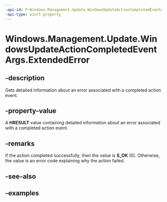 ```yaml
---
-api-id: P:Windows.Management.Update.WindowsUpdateActionCompletedEventArgs.ExtendedError
-api-type: winrt property
---
```


# Windows.Management.Update.WindowsUpdateActionCompletedEventArgs.ExtendedError

<!--
public System.Exception ExtendedError { get; }
-->


## -description

Gets detailed information about an error associated with a completed action event.

## -property-value

A **HRESULT** value containing detailed information about an error associated with a completed action event.

## -remarks

If the action completed successfully, then the value is **S_OK** (0). Otherwise, the value is an error code explaining why the action failed.

## -see-also

## -examples
